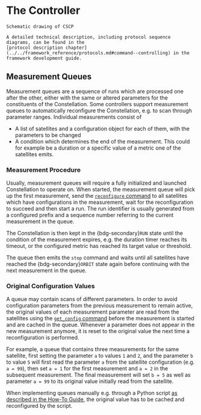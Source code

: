 # The Controller

```{figure} CSCP.svg
Schematic drawing of CSCP
```

```{seealso}
A detailed technical description, including protocol sequence diagrams, can be found in the
[protocol description chapter](../../framework_reference/protocols.md#command--controlling) in the framework development guide.
```

## Measurement Queues

Measurement queues are a sequence of runs which are processed one after the other, either with the same or altered parameters
for the constituents of the Constellation.
Some controllers support measurement queues to automatically reconfigure the Constellation, e.g. to scan through parameter
ranges. Individual measurements consist of

* A list of satellites and a configuration object for each of them, with the parameters to be changed
* A condition which determines the end of the measurement. This could for example be a duration or a specific value of a
  metric one of the satellites emits.

### Measurement Procedure

Usually, measurement queues will require a fully initialized and launched Constellation to operate on.
When started, the measurement queue will pick up the first measurement, send the [`reconfigure` command](./satellite.md#changing-states---transitions) to all satellites
which have configurations in the measurement, wait for the reconfiguration to succeed and then start a run. The run
identifier is usually generated from a configured prefix and a sequence number referring to the current measurement in the
queue.

The Constellation is then kept in the {bdg-secondary}`RUN` state until the condition of the measurement expires, e.g. the duration timer
reaches its timeout, or the configured metric has reached its target value or threshold.

The queue then emits the `stop` command and waits until all satellites have reached the {bdg-secondary}`ORBIT` state again before continuing
with the next measurement in the queue.

### Original Configuration Values

A queue may contain scans of different parameters. In order to avoid configuration parameters from the previous measurement
to remain active, the original values of each measurement parameter are read from the satellites using the [`get_config` command](./satellite.md#controlling-the-satellite) before the measurement is started and are cached in the queue. Whenever a parameter does not appear in the new
measurement anymore, it is reset to the original value the next time a reconfiguration is performed.

For example, a queue that contains three measurements for the same satellite, first setting the parameter `a` to values `1`
and `2`, and the parameter `b` to value `5` will first read the parameter `a` from the satellite configuration (e.g. `a = 99`), then set
`a = 1` for the first measurement and `a = 2` in the subsequent measurement.
The final measurement will set `b = 5` as well as parameter `a = 99` to its original value initially read from the satellite.

When implementing queues manually e.g. through a Python script [as described in the How-To Guide](../howtos/scanning_python.md), the original value has to be cached and reconfigured by the script.
